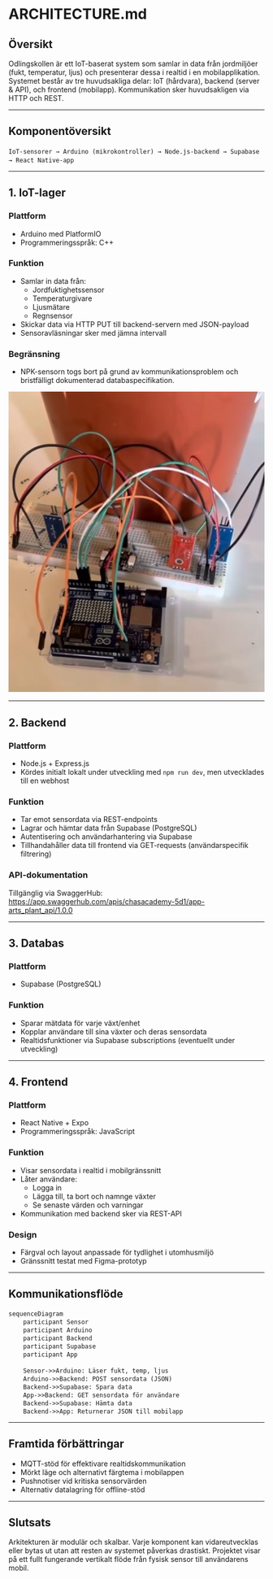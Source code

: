 # ARCHITECTURE.md

## Översikt

Odlingskollen är ett IoT-baserat system som samlar in data från jordmiljöer (fukt, temperatur, ljus) och presenterar dessa i realtid i en mobilapplikation. Systemet består av tre huvudsakliga delar: IoT (hårdvara), backend (server & API), och frontend (mobilapp). Kommunikation sker huvudsakligen via HTTP och REST.

---

## Komponentöversikt

`IoT-sensorer → Arduino (mikrokontroller) → Node.js-backend → Supabase → React Native-app`

---

## 1. IoT-lager

### Plattform
- Arduino med PlatformIO  
- Programmeringsspråk: C++

### Funktion
- Samlar in data från:
  - Jordfuktighetssensor  
  - Temperaturgivare  
  - Ljusmätare  
  - Regnsensor  
- Skickar data via HTTP PUT till backend-servern med JSON-payload  
- Sensoravläsningar sker med jämna intervall

### Begränsning
- NPK-sensorn togs bort på grund av kommunikationsproblem och bristfälligt dokumenterad databaspecifikation.

![Bild på hårdvara](./Device.png)

---

## 2. Backend

### Plattform
- Node.js + Express.js  
- Kördes initialt lokalt under utveckling med `npm run dev`, men utvecklades till en webhost

### Funktion
- Tar emot sensordata via REST-endpoints  
- Lagrar och hämtar data från Supabase (PostgreSQL)  
- Autentisering och användarhantering via Supabase  
- Tillhandahåller data till frontend via GET-requests (användarspecifik filtrering)

### API-dokumentation
Tillgänglig via SwaggerHub:  
https://app.swaggerhub.com/apis/chasacademy-5d1/app-arts_plant_api/1.0.0

---

## 3. Databas

### Plattform
- Supabase (PostgreSQL)

### Funktion
- Sparar mätdata för varje växt/enhet  
- Kopplar användare till sina växter och deras sensordata  
- Realtidsfunktioner via Supabase subscriptions (eventuellt under utveckling)

---

## 4. Frontend

### Plattform
- React Native + Expo  
- Programmeringsspråk: JavaScript

### Funktion
- Visar sensordata i realtid i mobilgränssnitt  
- Låter användare:
  - Logga in  
  - Lägga till, ta bort och namnge växter  
  - Se senaste värden och varningar  
- Kommunikation med backend sker via REST-API

### Design
- Färgval och layout anpassade för tydlighet i utomhusmiljö  
- Gränssnitt testat med Figma-prototyp

---

## Kommunikationsflöde

```mermaid
sequenceDiagram
    participant Sensor
    participant Arduino
    participant Backend
    participant Supabase
    participant App

    Sensor->>Arduino: Läser fukt, temp, ljus
    Arduino->>Backend: POST sensordata (JSON)
    Backend->>Supabase: Spara data
    App->>Backend: GET sensordata för användare
    Backend->>Supabase: Hämta data
    Backend->>App: Returnerar JSON till mobilapp
```

---

## Framtida förbättringar

- MQTT-stöd för effektivare realtidskommunikation  
- Mörkt läge och alternativt färgtema i mobilappen  
- Pushnotiser vid kritiska sensorvärden  
- Alternativ datalagring för offline-stöd

---

## Slutsats

Arkitekturen är modulär och skalbar. Varje komponent kan vidareutvecklas eller bytas ut utan att resten av systemet påverkas drastiskt. Projektet visar på ett fullt fungerande vertikalt flöde från fysisk sensor till användarens mobil.
